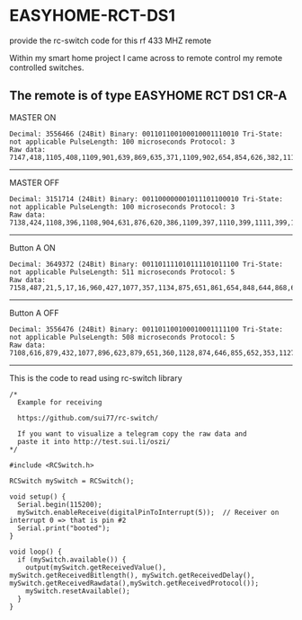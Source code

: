 # EASYHOME-RCT-DS1
provide the rc-switch code for this rf 433 MHZ remote

Within my smart home project I came across to remote control my remote controlled switches.

The remote is of type EASYHOME RCT DS1 CR-A
---
MASTER ON
```
Decimal: 3556466 (24Bit) Binary: 001101100100010001110010 Tri-State: not applicable PulseLength: 100 microseconds Protocol: 3
Raw data: 7147,418,1105,408,1109,901,639,869,635,371,1109,902,654,854,626,382,1117,390,1094,915,640,367,1114,394,1117,391,1103,907,649,355,1116,392,1113,398,1107,902,640,867,632,875,638,369,1125,382,1112,898,626,380,1116,
```
---
MASTER OFF
```
Decimal: 3151714 (24Bit) Binary: 001100000001011101100010 Tri-State: not applicable PulseLength: 100 microseconds Protocol: 3
Raw data: 7138,424,1108,396,1108,904,631,876,620,386,1109,397,1110,399,1111,399,1117,390,1099,409,1105,405,1116,893,624,381,1103,909,627,881,626,877,653,357,1107,901,630,879,633,374,1116,392,1102,407,1103,904,631,377,1114,
```
---
Button A ON
```
Decimal: 3649372 (24Bit) Binary: 001101111010111101011100 Tri-State: not applicable PulseLength: 511 microseconds Protocol: 5
Raw data: 7158,487,21,5,17,16,960,427,1077,357,1134,875,651,861,654,848,644,868,664,346,1136,874,665,337,1117,892,659,844,660,853,647,860,646,364,1129,877,646,365,1129,876,655,857,651,858,642,366,1127,378,1126,

```
---
Button A OFF
```
Decimal: 3556476 (24Bit) Binary: 001101100100010001111100 Tri-State: not applicable PulseLength: 508 microseconds Protocol: 5
Raw data: 7108,616,879,432,1077,896,623,879,651,360,1128,874,646,855,652,353,1127,391,1084,962,559,451,1051,448,1038,473,1054,934,562,449,1055,458,1037,463,1040,951,570,925,586,928,574,916,586,926,615,361,1092,415,1120,

```

---
This is the code to read using rc-switch library
```
/*
  Example for receiving
  
  https://github.com/sui77/rc-switch/
  
  If you want to visualize a telegram copy the raw data and 
  paste it into http://test.sui.li/oszi/
*/

#include <RCSwitch.h>

RCSwitch mySwitch = RCSwitch();

void setup() {
  Serial.begin(115200);
  mySwitch.enableReceive(digitalPinToInterrupt(5));  // Receiver on interrupt 0 => that is pin #2
  Serial.print("booted");
}

void loop() {
  if (mySwitch.available()) {
    output(mySwitch.getReceivedValue(), mySwitch.getReceivedBitlength(), mySwitch.getReceivedDelay(), mySwitch.getReceivedRawdata(),mySwitch.getReceivedProtocol());
    mySwitch.resetAvailable();
  }
}
```
